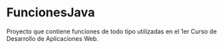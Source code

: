 # FuncionesJava
Proyecto que contiene funciones de todo tipo utilizadas en el 1er Curso de Desarrollo de Aplicaciones Web.
